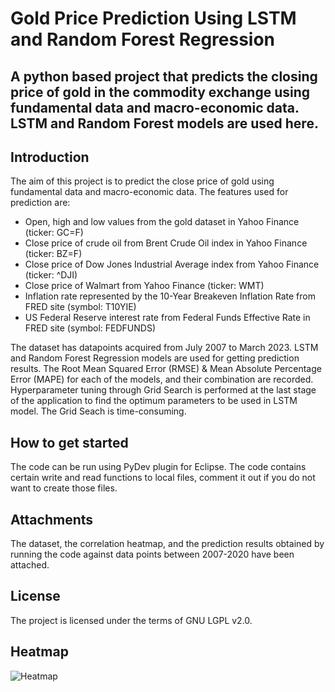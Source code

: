 # Gold Price Prediction Using LSTM and Random Forest Regression

## A python based project that predicts the closing price of gold in the commodity exchange using fundamental data and macro-economic data. LSTM and Random Forest models are used here.

## Introduction
The aim of this project is to predict the close price of gold using fundamental data and macro-economic data. The features used for prediction are:
* Open, high and low values from the gold dataset in Yahoo Finance (ticker: GC=F)
* Close price of crude oil from Brent Crude Oil index in Yahoo Finance (ticker: BZ=F)
* Close price of Dow Jones Industrial Average index from Yahoo Finance (ticker: ^DJI)
* Close price of Walmart from Yahoo Finance (ticker: WMT)
* Inflation rate represented by the 10-Year Breakeven Inflation Rate from FRED site (symbol: T10YIE)
* US Federal Reserve interest rate from Federal Funds Effective Rate in FRED site (symbol: FEDFUNDS)

The dataset has datapoints acquired from July 2007 to March 2023. LSTM and Random Forest Regression models are used for getting prediction results. The Root Mean Squared Error (RMSE) & Mean Absolute Percentage Error (MAPE) for each of the models, and their combination are recorded. Hyperparameter tuning through Grid Search is performed at the last stage of the application to find the optimum parameters to be used in LSTM model. The Grid Seach is time-consuming.

## How to get started
The code can be run using PyDev plugin for Eclipse. The code contains certain write and read functions to local files, comment it out if you do not want to create those files.

## Attachments
The dataset, the correlation heatmap, and the prediction results obtained by running the code against data points between 2007-2020 have been attached.

## License
The project is licensed under the terms of GNU LGPL v2.0.

## Heatmap
![Heatmap](https://github.com/vishnu-r-1995/gold-price-predictor/tree/main/images/heatmap_labels_and_features.jpg?raw=true)
